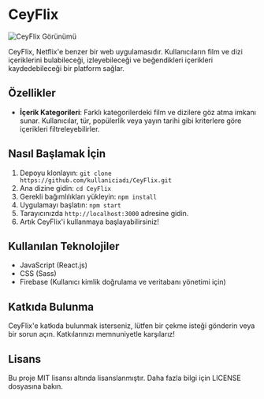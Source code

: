 # CeyFlix

![CeyFlix Görünümü](https://imgur.com/a/XEXtb8V)


CeyFlix, Netflix'e benzer bir web uygulamasıdır. Kullanıcıların film ve dizi içeriklerini bulabileceği, izleyebileceği ve beğendikleri içerikleri kaydedebileceği bir platform sağlar.

## Özellikler

<!-- - **Kullanıcı Profili**: Kullanıcılar, hesap oluşturarak ve oturum açarak kişisel profillerini oluşturabilirler. Bu profiller, kullanıcıların izleme geçmişini ve favori içeriklerini saklamalarına olanak tanır. -->
  
- **İçerik Kategorileri**: Farklı kategorilerdeki film ve dizilere göz atma imkanı sunar. Kullanıcılar, tür, popülerlik veya yayın tarihi gibi kriterlere göre içerikleri filtreleyebilirler.
  
<!-- - **Arama**: İçerik adına, türe veya oyuncuya göre arama yapma yeteneği sağlar. -->
  
<!-- - **İzleme Listesi**: Kullanıcılar, izlemek istedikleri içerikleri bir izleme listesine ekleyebilirler, böylece daha sonra kolayca erişebilirler.
  
- **İzleme Geçmişi**: Kullanıcıların izledikleri içeriklerin geçmişini tutar ve bu şekilde kullanıcılara tavsiyelerde bulunur. -->

## Nasıl Başlamak İçin

1. Depoyu klonlayın: `git clone https://github.com/kullaniciadı/CeyFlix.git`
2. Ana dizine gidin: `cd CeyFlix`
3. Gerekli bağımlılıkları yükleyin: `npm install`
4. Uygulamayı başlatın: `npm start`
5. Tarayıcınızda `http://localhost:3000` adresine gidin.
6. Artık CeyFlix'i kullanmaya başlayabilirsiniz!

## Kullanılan Teknolojiler

- JavaScript (React.js)
- CSS (Sass)
- Firebase (Kullanıcı kimlik doğrulama ve veritabanı yönetimi için)

## Katkıda Bulunma

CeyFlix'e katkıda bulunmak isterseniz, lütfen bir çekme isteği gönderin veya bir sorun açın. Katkılarınızı memnuniyetle karşılarız!

## Lisans

Bu proje MIT lisansı altında lisanslanmıştır. Daha fazla bilgi için LICENSE dosyasına bakın.
